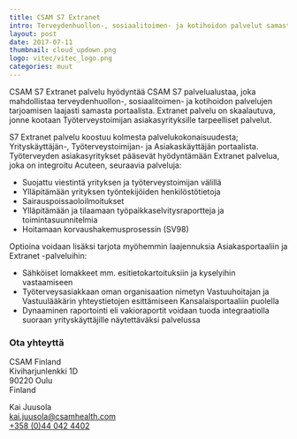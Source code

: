 ```yaml
---
title: CSAM S7 Extranet
intro: Terveydenhuollon-, sosiaalitoimen- ja kotihoidon palvelut samasta portaalista.
layout: post
date: 2017-07-11
thumbnail: cloud_updown.png
logo: vitec/vitec_logo.png
categories: muut
---
```


CSAM S7 Extranet palvelu hyödyntää CSAM S7 palvelualustaa, joka mahdollistaa terveydenhuollon-, sosiaalitoimen- ja kotihoidon palvelujen tarjoamisen laajasti samasta portaalista. Extranet palvelu on skaalautuva, jonne kootaan Työterveystoimijan asiakasyrityksille tarpeelliset palvelut.  

S7 Extranet palvelu koostuu kolmesta palvelukokonaisuudesta; Yrityskäyttäjän-, Työterveystoimijan- ja Asiakaskäyttäjän portaalista. Työterveyden asiakasyritykset pääsevät hyödyntämään Extranet palvelua, joka on integroitu Acuteen, seuraavia palveluja:

-	Suojattu viestintä yrityksen ja työterveystoimijan välillä
-	Ylläpitämään yrityksen työntekijöiden henkilöstötietoja
-	Sairauspoissaoloilmoitukset
-	Ylläpitämään ja tilaamaan työpaikkaselvitysraportteja ja toimintasuunnitelmia
-	Hoitamaan korvaushakemusprosessin (SV98)
	
Optioina voidaan lisäksi tarjota myöhemmin laajennuksia Asiakasportaaliin ja Extranet -palveluihin:

-	Sähköiset lomakkeet mm. esitietokartoituksiin ja kyselyihin vastaamiseen
-	Työterveysasiakkaan oman organisaation nimetyn Vastuuhoitajan ja Vastuulääkärin yhteystietojen esittämiseen Kansalaisportaaliin puolella
-	Dynaaminen raportointi eli vakioraportit voidaan tuoda integraatiolla suoraan yrityskäyttäjille näytettäväksi palvelussa
 

### Ota yhteyttä

CSAM Finland  
Kiviharjunlenkki 1D  
90220 Oulu  
Finland  

Kai Juusola  
[kai.juusola@csamhealth.com](mailto://kai.juusola@csamhealth.com)  
[+358 (0)44 042 4402](tel://+358440424402)
